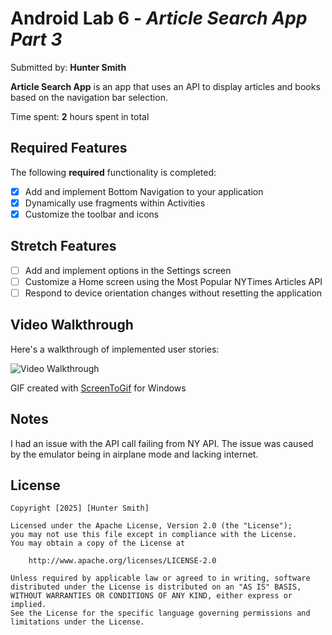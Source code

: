 # Android Lab 6 - *Article Search App Part 3*

Submitted by: **Hunter Smith**

**Article Search App** is an app that uses an API to display articles and books based on the navigation bar selection.

Time spent: **2** hours spent in total

## Required Features

The following **required** functionality is completed:
- [x] Add and implement Bottom Navigation to your application
- [x] Dynamically use fragments within Activities
- [X] Customize the toolbar and icons

## Stretch Features

- [ ] Add and implement options in the Settings screen
- [ ] Customize a Home screen using the Most Popular NYTimes Articles API
- [ ] Respond to device orientation changes without resetting the application

## Video Walkthrough

Here's a walkthrough of implemented user stories:

<img src='./ArticleSearchPt3.gif' title='Video Walkthrough' width='' alt='Video Walkthrough' />

<!-- Replace this with whatever GIF tool you used! -->
GIF created with [ScreenToGif](https://www.screentogif.com/) for Windows


## Notes

I had an issue with the API call failing from NY API. The issue was caused by the emulator being in airplane mode and lacking internet.

## License

    Copyright [2025] [Hunter Smith]

    Licensed under the Apache License, Version 2.0 (the "License");
    you may not use this file except in compliance with the License.
    You may obtain a copy of the License at

        http://www.apache.org/licenses/LICENSE-2.0

    Unless required by applicable law or agreed to in writing, software
    distributed under the License is distributed on an "AS IS" BASIS,
    WITHOUT WARRANTIES OR CONDITIONS OF ANY KIND, either express or implied.
    See the License for the specific language governing permissions and
    limitations under the License.
